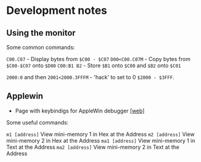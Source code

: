 # Development notes


## Using the monitor


Some common commands:

`C00.C07` - Display bytes from `$C00 - $C07`
`D00<C00.C07M` - Copy bytes from `$C00-$C07` onto `$D00`
`C00:B1 B2` - Store `$B1` onto `$C00` and `$B2` onto `$C01`

`2000:0` and then `2001<2000.3FFFM` - 'hack' to set to 0 `$2000 - $3FFF`.


## Applewin

- Page with keybindigs for AppleWin debugger [[web]](http://web.mit.edu/nelhage/Public/otrail/applewin/Intro_To_New_Debugger.htm)


Some useful commands:

`m1 [address]` View mini-memory 1 in Hex at the Address
`m2 [address]` View mini-memory 2 in Hex at the Address
`ma1 [address]` View mini-memory 1 in Text at the Address
`ma2 [address]` View mini-memory 2 in Text at the Address
